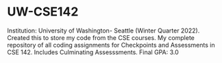 # UW-CSE142
Institution: University of Washington- Seattle (Winter Quarter 2022). Created this to store my code from the CSE courses.
My complete repository of all coding assignments for Checkpoints and Assessments in CSE 142.
Includes Culminating Assesssments. 
Final GPA: 3.0
